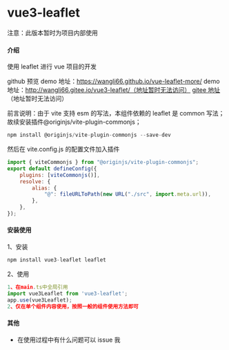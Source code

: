 # vue3-leaflet

注意：此版本暂时为项目内部使用

#### 介绍

使用 leaflet 进行 vue 项目的开发

github 预览 demo 地址：https://wangli66.github.io/vue-leaflet-more/
demo 地址：http://wangli66.gitee.io/vue3-leaflet/（地址暂时无法访问）
[gitee 地址](https://gitee.com/wangli66/vue3-leaflet)（地址暂时无法访问）

前言说明：由于 vite 支持 esm 的写法，本组件依赖的 leaflet 是 common 写法；故续安装插件@originjs/vite-plugin-commonjs；

```js
npm install @originjs/vite-plugin-commonjs --save-dev
```

然后在 vite.config.js 的配置文件加入插件

```js
import { viteCommonjs } from "@originjs/vite-plugin-commonjs";
export default defineConfig({
	plugins: [viteCommonjs()],
	resolve: {
		alias: {
			"@": fileURLToPath(new URL("./src", import.meta.url)),
		},
	},
});
```

#### 安装使用

1、安装

```js
npm install vue3-leaflet leaflet
```

2、使用

```js
1、在main.ts中全局引用
import vue3Leaflet from 'vue3-leaflet';
app.use(vue3Leaflet);
2、仅在单个组件内容使用，按照一般的组件使用方法即可
```

#### 其他

-   在使用过程中有什么问题可以 issue 我
